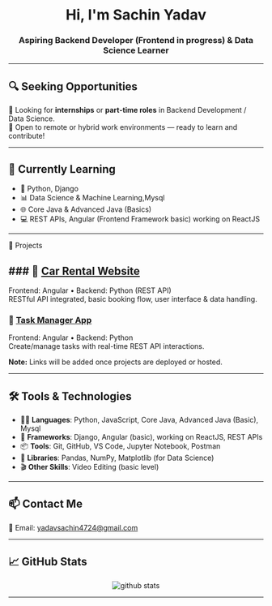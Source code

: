 <h1 align="center">Hi, I'm Sachin Yadav</h1>
<h3 align="center">Aspiring Backend Developer (Frontend in progress) & Data Science Learner</h3>

---

## 🔍 Seeking Opportunities

💼 Looking for **internships** or **part-time roles** in Backend Development / Data Science.  
📍 Open to remote or hybrid work environments — ready to learn and contribute!

---

## 🧠 Currently Learning
- 🐍 Python, Django
- 📊 Data Science & Machine Learning,Mysql
- 🌐 Core Java & Advanced Java (Basics)
- 💻 REST APIs, Angular (Frontend Framework basic) working on ReactJS

---

🚀 Projects
## ### 🔹 [Car Rental Website](#)
Frontend: Angular • Backend: Python (REST API)  
RESTful API integrated, basic booking flow, user interface & data handling.

### 🔹 [Task Manager App](#)
Frontend: Angular • Backend: Python  
Create/manage tasks with real-time REST API interactions.

**Note:** Links will be added once projects are deployed or hosted.

---

## 🛠️ Tools & Technologies

- 👨‍💻 **Languages**: Python, JavaScript, Core Java, Advanced Java (Basic), Mysql
- 🧩 **Frameworks**: Django, Angular (basic), working on ReactJS, REST APIs
- 📦 **Tools**: Git, GitHub, VS Code, Jupyter Notebook, Postman
- 🧮 **Libraries**: Pandas, NumPy, Matplotlib (for Data Science)
- 🎬 **Other Skills**: Video Editing (basic level)

---

## 📫 Contact Me

📧 Email: [yadavsachin4724@gmail.com](mailto:yadavsachin4724@gmail.com)

---

## 📈 GitHub Stats

<p align="center">
  <img src="https://github-readme-stats.vercel.app/api?username=sachin-yadav09&show_icons=true&theme=tokyonight" alt="github stats"/>
</p>

---
